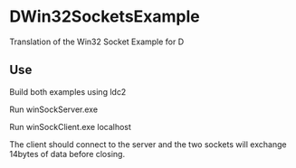 # DWin32SocketsExample
Translation of the Win32 Socket Example for D

## Use

Build both examples using ldc2

Run winSockServer.exe

Run winSockClient.exe localhost

The client should connect to the server and the two sockets 
will exchange 14bytes of data before closing.